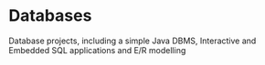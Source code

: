 Databases
=========

Database projects, including a simple Java DBMS, Interactive and Embedded SQL applications and E/R modelling
